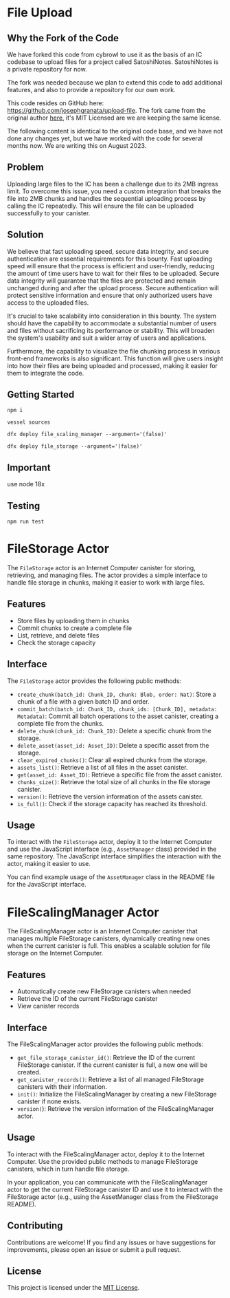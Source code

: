# File Upload

## Why the Fork of the Code
We have forked this code from cybrowl to use it as the basis of an IC codebase to upload files for a project called SatoshiNotes.
SatoshiNotes is a private repository for now.

The fork was needed because we plan to extend this code to add additional features, and also to provide a repository for our own work.

This code resides on GitHub here: https://github.com/josephgranata/upload-file.
The fork came from the original author [here](https://github.com/cybrowl/upload-file), it's MIT Licensed are we are keeping the same license.

The following content is identical to the original code base, and we have not done any changes yet, but we have worked with the code for several months now.
We are writing this on August 2023.

## Problem

Uploading large files to the IC has been a challenge due to its 2MB ingress limit. To overcome this issue, you need a custom integration that breaks the file into 2MB chunks and handles the sequential uploading process by calling the IC repeatedly. This will ensure the file can be uploaded successfully to your canister.

## Solution

We believe that fast uploading speed, secure data integrity, and secure authentication are essential requirements for this bounty. Fast uploading speed will ensure that the process is efficient and user-friendly, reducing the amount of time users have to wait for their files to be uploaded. Secure data integrity will guarantee that the files are protected and remain unchanged during and after the upload process. Secure authentication will protect sensitive information and ensure that only authorized users have access to the uploaded files.

It's crucial to take scalability into consideration in this bounty. The system should have the capability to accommodate a substantial number of users and files without sacrificing its performance or stability. This will broaden the system's usability and suit a wider array of users and applications.

Furthermore, the capability to visualize the file chunking process in various front-end frameworks is also significant. This function will give users insight into how their files are being uploaded and processed, making it easier for them to integrate the code.

## Getting Started

`npm i`

`vessel sources`

`dfx deploy file_scaling_manager --argument='(false)'`

`dfx deploy file_storage --argument='(false)'`

## Important

use node 18x

## Testing

`npm run test`

# FileStorage Actor

The `FileStorage` actor is an Internet Computer canister for storing, retrieving, and managing files. The actor provides a simple interface to handle file storage in chunks, making it easier to work with large files.

## Features

- Store files by uploading them in chunks
- Commit chunks to create a complete file
- List, retrieve, and delete files
- Check the storage capacity

## Interface

The `FileStorage` actor provides the following public methods:

- `create_chunk(batch_id: Chunk_ID, chunk: Blob, order: Nat)`: Store a chunk of a file with a given batch ID and order.
- `commit_batch(batch_id: Chunk_ID, chunk_ids: [Chunk_ID], metadata: Metadata)`: Commit all batch operations to the asset canister, creating a complete file from the chunks.
- `delete_chunk(chunk_id: Chunk_ID)`: Delete a specific chunk from the storage.
- `delete_asset(asset_id: Asset_ID)`: Delete a specific asset from the storage.
- `clear_expired_chunks()`: Clear all expired chunks from the storage.
- `assets_list()`: Retrieve a list of all files in the asset canister.
- `get(asset_id: Asset_ID)`: Retrieve a specific file from the asset canister.
- `chunks_size()`: Retrieve the total size of all chunks in the file storage canister.
- `version()`: Retrieve the version information of the assets canister.
- `is_full()`: Check if the storage capacity has reached its threshold.

## Usage

To interact with the `FileStorage` actor, deploy it to the Internet Computer and use the JavaScript interface (e.g., `AssetManager` class) provided in the same repository. The JavaScript interface simplifies the interaction with the actor, making it easier to use.

You can find example usage of the `AssetManager` class in the README file for the JavaScript interface.

# FileScalingManager Actor

The FileScalingManager actor is an Internet Computer canister that manages multiple FileStorage canisters, dynamically creating new ones when the current canister is full. This enables a scalable solution for file storage on the Internet Computer.

## Features

- Automatically create new FileStorage canisters when needed
- Retrieve the ID of the current FileStorage canister
- View canister records

## Interface

The FileScalingManager actor provides the following public methods:

- `get_file_storage_canister_id()`: Retrieve the ID of the current FileStorage canister. If the current canister is full, a new one will be created.
- `get_canister_records()`: Retrieve a list of all managed FileStorage canisters with their information.
- `init()`: Initialize the FileScalingManager by creating a new FileStorage canister if none exists.
- `version(`): Retrieve the version information of the FileScalingManager actor.

## Usage

To interact with the FileScalingManager actor, deploy it to the Internet Computer. Use the provided public methods to manage FileStorage canisters, which in turn handle file storage.

In your application, you can communicate with the FileScalingManager actor to get the current FileStorage canister ID and use it to interact with the FileStorage actor (e.g., using the AssetManager class from the FileStorage README).

## Contributing

Contributions are welcome! If you find any issues or have suggestions for improvements, please open an issue or submit a pull request.

## License

This project is licensed under the [MIT License](LICENSE).
